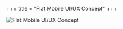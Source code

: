+++
title = "Flat Mobile UI/UX Concept"
+++

![Flat Mobile UI/UX Concept](img/work/proj-4/flatmobile-AyoubElred.jpg)